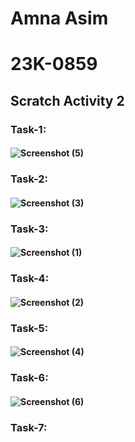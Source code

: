 # Amna Asim 
# 23K-0859


## Scratch Activity 2


### Task-1:
#### ![Screenshot (5)](https://github.com/amnaasim24/Pf_Fall_23/assets/142867835/9303e919-08da-4f7f-b053-0b25f4c93348)

### Task-2:
#### ![Screenshot (3)](https://github.com/amnaasim24/Pf_Fall_23/assets/142867835/f4f5dab5-7319-43e0-a48e-20f51a884c22)

### Task-3:
#### ![Screenshot (1)](https://github.com/amnaasim24/Pf_Fall_23/assets/142867835/d50ed2ff-a196-4435-9630-732b3ffe6306)

### Task-4:
#### ![Screenshot (2)](https://github.com/amnaasim24/Pf_Fall_23/assets/142867835/562531a9-54bd-40c5-82dc-72e39e770b07)

### Task-5:
#### ![Screenshot (4)](https://github.com/amnaasim24/Pf_Fall_23/assets/142867835/6a0b1243-699a-47f6-9c1c-b4ed9eec28e2)

### Task-6:
#### ![Screenshot (6)](https://github.com/amnaasim24/Pf_Fall_23/assets/142867835/99f587a3-d649-4256-86f9-d558c9ac82ec)

### Task-7:
####


